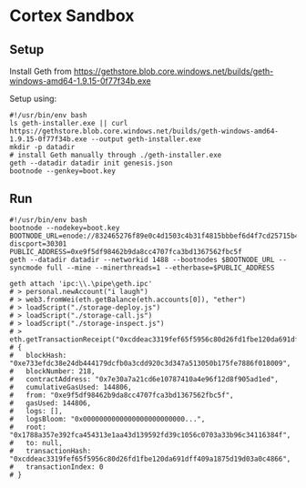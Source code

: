 # Cortex Sandbox

## Setup

Install Geth from https://gethstore.blob.core.windows.net/builds/geth-windows-amd64-1.9.15-0f77f34b.exe

Setup using:

    #!/usr/bin/env bash
    ls geth-installer.exe || curl https://gethstore.blob.core.windows.net/builds/geth-windows-amd64-1.9.15-0f77f34b.exe --output geth-installer.exe
    mkdir -p datadir
    # install Geth manually through ./geth-installer.exe
    geth --datadir datadir init genesis.json
    bootnode --genkey=boot.key

## Run

    #!/usr/bin/env bash
    bootnode --nodekey=boot.key
    BOOTNODE_URL=enode://832465276f89e0c4d1503c4b31f4815bbbef6d4f7cd25715b496ff1320440f7003bc1dad482e61212333c025efd3541b2bbeb714db3dea463c50827791319061@127.0.0.1:0?discport=30301
    PUBLIC_ADDRESS=0xe9f5df98462b9da8cc4707fca3bd1367562fbc5f
    geth --datadir datadir --networkid 1488 --bootnodes $BOOTNODE_URL --syncmode full --mine --minerthreads=1 --etherbase=$PUBLIC_ADDRESS

    geth attach 'ipc:\\.\pipe\geth.ipc'
    # > personal.newAccount("i laugh")
    # > web3.fromWei(eth.getBalance(eth.accounts[0]), "ether")
    # > loadScript("./storage-deploy.js")
    # > loadScript("./storage-call.js")
    # > loadScript("./storage-inspect.js")
    # > eth.getTransactionReceipt("0xcddeac3319fef65f5956c80d26fd1fbe120da691dff409a1875d19d03a0c4866")
    # {
    #   blockHash: "0xe733efdc38e24db444179dcfb0a3cdd920c3d347a513050b175fe7886f018009",
    #   blockNumber: 218,
    #   contractAddress: "0x7e30a7a21cd6e10787410a4e96f12d8f905ad1ed",
    #   cumulativeGasUsed: 144806,
    #   from: "0xe9f5df98462b9da8cc4707fca3bd1367562fbc5f",
    #   gasUsed: 144806,
    #   logs: [],
    #   logsBloom: "0x0000000000000000000000000...",
    #   root: "0x1788a357e392fca454313e1aa43d139592fd39c1056c0703a33b96c34116384f",
    #   to: null,
    #   transactionHash: "0xcddeac3319fef65f5956c80d26fd1fbe120da691dff409a1875d19d03a0c4866",
    #   transactionIndex: 0
    # }
